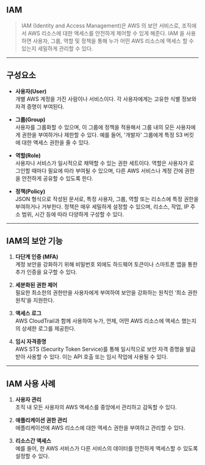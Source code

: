 
## IAM

> IAM (Identity and Access Management)은 AWS 의 보안 서비스로, 조직에서 AWS 리소스에 대한 액세스를 안전하게 제어할 수 있게 해준다. IAM 을 사용하면 사용자, 그룹, 역할 및 정책을 통해 누가 어떤 AWS 리소스에 액세스 할 수 있는지 세밀하게 관리할 수 있다.

---
## 구성요소 

- **사용자(User)**
<br>개별 AWS 계정을 가진 사람이나 서비스이다. 각 사용자에게는 고유한 식별 정보와 자격 증명이 부여된다.


- **그룹(Group)**
<br>사용자를 그룹화할 수 있으며, 이 그룹에 정책을 적용해서 그룹 내의 모든 사용자에게 권한을 부여하거나 제한할 수 있다. 예를 들어, '개발자' 그룹에게 특정 S3 버킷에 대한 액세스 권한을 줄 수 있다.


- **역할(Role)**
<br>사용자나 서비스가 일시적으로 채택할 수 있는 권한 세트이다. 역할은 사용자가 로그인할 때마다 필요에 따라 부여될 수 있으며, 다른 AWS 서비스나 계정 간에 권한을 안전하게 공유할 수 있도록 한다.


- **정책(Policy)**
<br>JSON 형식으로 작성된 문서로, 특정 사용자, 그룹, 역할 또는 리소스에 특정 권한을 부여하거나 거부한다. 정책은 매우 세밀하게 설정할 수 있으며, 리소스, 작업, IP 주소 범위, 시간 등에 따라 다양하게 구성할 수 있다.



---

## IAM의 보안 기능

1. **다단계 인증 (MFA)**
<br>계정 보안을 강화하기 위해 비밀번호 외에도 하드웨어 토큰이나 스마트폰 앱을 통한 추가 인증을 요구할 수 있다.


2. **세분화된 권한 제어**
<br>필요한 최소한의 권한만을 사용자에게 부여하여 보안을 강화하는 원칙인 ‘최소 권한 원칙’을 지원한다.


3. **액세스 로그**
<br>AWS CloudTrail과 함께 사용하여 누가, 언제, 어떤 AWS 리소스에 액세스 했는지의 상세한 로그를 제공한다.


4. **임시 자격증명**
<br>AWS STS (Security Token Service)를 통해 일시적으로 보안 자격 증명을 발급받아 사용할 수 있다. 이는
API 호출 또는 임시 작업에 사용될 수 있다.


---
## IAM 사용 사례

1. **사용자 관리**
<br>조직 내 모든 사용자의 AWS 액세스를 중앙에서 관리하고 감독할 수 있다.


2. **애플리케이션 권한 관리**
<br>애플리케이션에 AWS 리소스에 대한 액세스 권한을 부여하고 관리할 수 있다.


3. **리소스간 액세스**
<br>예를 들어, 한 AWS 서비스가 다른 서비스의 데이터를 안전하게 액세스할 수 있도록 설정할 수 있다.
